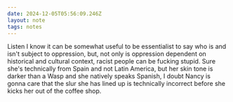 ```yaml
---
date: 2024-12-05T05:56:09.246Z
layout: note
tags: notes
---
```

Listen I know it can be somewhat useful to be essentialist to say who is and isn't subject to oppression, but, not only is oppression dependent on historical and cultural context, racist people can be fucking stupid. Sure she's technically from Spain and not Latin America, but her skin tone is darker than a Wasp and she natively speaks Spanish, I doubt Nancy is gonna care that the slur she has lined up is technically incorrect before she kicks her out of the coffee shop.
